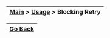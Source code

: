| [Main](/README.md) > [Usage](/docs/Usage.md) > Blocking Retry |
|---------------------------------------------------------------|

| [Go Back](/README.md) |
|-----------------------| 